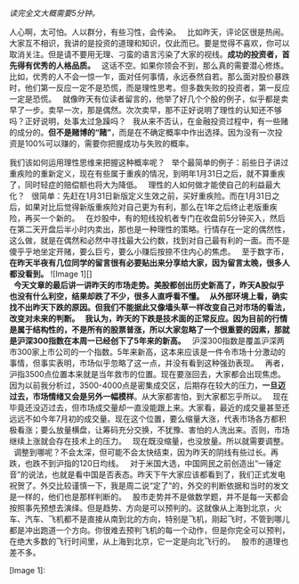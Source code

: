 *读完全文大概需要5分钟。*  
  
人心啊，太可怕。人以群分，有些习性，会传染。
 
比如昨天，评论区很是热闹。大家互不相识，我讲的是投资的道理和知识，仅此而已。要是觉得不喜欢，你可以取消关注。但是请不要用无理、刁蛮的语言污染了大家的视线。**成功的投资者，首先得有优秀的人格品质。**
 
这话不空。如果你领会不到，那么真的需要潜心修炼。比如，优秀的人不会一惊一乍，面对任何事情，永远泰然自若。那么面对股价暴跌时，他们第一反应一定不是恐慌，而是理性思考。但多数失败的投资者，第一反应一定是恐慌。
 
就像昨天有位读者留言的，他举了好几个个股的例子，似乎都是卖早了一步。卖早一次，那是偶然。次次卖早，那不正好说明了理性的认知还不够吗？正好说明，处事太过急躁吗？
 
我从来不否认，在金融投资过程中，有一些赌的成分的。**但不是赌博的“赌”**，而是在不确定概率中作出选择。因为没有一次投资是100%可以赚的，需要你把握成功与失败的概率。
  
我们该如何运用理性思维来把握这种概率呢？
 
举个最简单的例子：前些日子讲过重疾险的重新定义，现在有些属于重疾的情况，到明年1月31日之后，就不算重疾了，同时轻症的赔偿额也将大为降低。
 
理性的人如何做才能使自己的利益最大化？
 
很简单：先赶在1月31日新版定义生效之前，买好重疾险。而在1月31日之后，如果对比后觉得新版重疾险对自己更为有利，那么在1年之后终止老版重疾险，再买一个新的。
 
在炒股中，有的短线投机者专门在收盘前5分钟买入，然后在第二天开盘后半小时内卖出，那也是一种理性的策略。行情存在一定的偶然性，这么做，就是在偶然和必然中寻找最大公约数，找到对自己最有利的一面。而不是傻乎乎地坐定开赌，要么巨亏，要么小赚后按捺不住内心的焦虑。
 
至于数字币，**在昨天半夜有几位同学的留言很有必要贴出来分享给大家，因为留言太晚，很多人都没看到。**
![Image 1][]
   
 
**今天文章的最后讲一讲昨天的市场走势。**美股都创出历史新高了，昨天A股似乎也没有什么利空，结果却跌了不少，很多人直呼看不懂。
 
从外部环境上看，确实找不出昨天下跌的原因。但我们不能据此又像墙头草一样改变自己对市场的看法，改变对未来的判断。
 
我认为，昨天的下跌是技术面的正常反应。因为目前的行情是属于结构性的，不是所有的股票普涨，所以大家忽略了一个很重要的因素，那就是**沪深300指数在本周一已经创下了5年来的新高。**
 
沪深300指数是覆盖沪深两市300家上市公司的一个指数。5年来新高，这本来应该是一件令市场十分激动的事情，但事实表明，市场似乎忽略了这一点，并没有看到这种强劲表现。
 
再者，沪指3500点位置本来就是当年救市的位置。现在要涨回去，大家都会出现焦虑。因为以前我分析过，3500-4000点是密集成交区，后期存在较大的压力，**一旦迈过去，市场情绪又会是另外一幅模样**。从大家都害怕，到大家都忘乎所以。
 
现在毕竟还没迈过去，但市场成交量却一直没能跟上来。大家看，最近的成交量甚至还远远不如今年7月初的成交量。现在这个位置，要么缩量大涨，代表市场各方都积极看涨；要么放量横盘，让筹码充分交换，不犹豫、害怕的人洗出来。否则，市场继续上涨就会存在技术上的压力。
 
现在既没缩量，也没放量。所以就需要调整。
 
调整到哪呢？不会太深，但可能不会太快结束，因为昨天的阴线有些过长。再跌，也跌不到沪指的120日均线。
 
对于米国大选，中国网民之前创造出“一锤定音”的说法，也就是看中国是否表态。昨天下午大家应该都看到了，我们正式发电祝贺了。外交比较谨慎一下，我是周二说“定了”的，外交的判断依据和当时的发文是一样的，他们也是那样判断的。
 
股市走势并不是做数学题，并不是每一天都会按照事先预想去演绎。但是趋势、方向是可以预判的。这就像从上海到北京，火车、汽车、飞机都不是直接从南到北的方向，特别是飞机，刚起飞时，不管到哪儿都是冲出跑道一个方向。你很难去预判飞机的每一个动作，但是你完全可以预判，在绝大多数的飞行时间里，从上海到北京，它一定是向北飞行的。
 
股市的道理也差不多。
  

[Image 1]: 